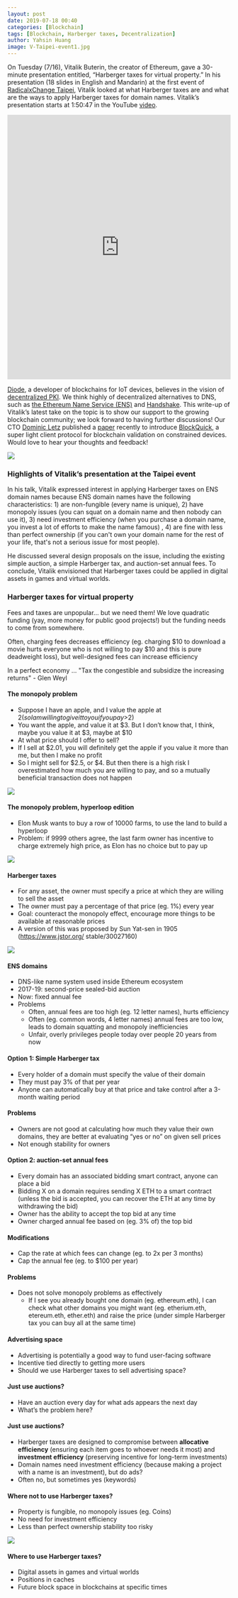 ```yaml
---
layout: post
date: 2019-07-18 00:40
categories: [Blockchain]
tags: [Blockchain, Harberger taxes, Decentralization]
author: Yahsin Huang
image: V-Taipei-event1.jpg
---
```


On Tuesday (7/16), Vitalik Buterin, the creator of Ethereum, gave a 30-minute presentation entitled, “Harberger taxes for virtual property.” In his presentation (18 slides in English and Mandarin) at the first event of [RadicalxChange Taipei](https://twitter.com/rxctaipei), Vitalik looked at what Harberger taxes are and what are the ways to apply Harberger taxes for domain names. Vitalik’s presentation starts at 1:50:47 in the YouTube [video](https://www.youtube.com/watch?v=6S5j35Y9AzQ).

<iframe width="100%" height="596" src="https://www.youtube.com/embed/6S5j35Y9AzQ" frameborder="0" allow="accelerometer; autoplay; encrypted-media; gyroscope; picture-in-picture" allowfullscreen></iframe>

[Diode](https://twitter.com/diode_chain), a developer of blockchains for IoT devices, believes in the vision of [decentralized PKI](https://diode.io/burning-platform-pki/decentralized-pki-in-a-nutshell-19079/). We think highly of decentralized alternatives to DNS, such as [the Ethereum Name Service (ENS)](https://ens.domains) and [Handshake](https://handshake.org). This write-up of Vitalik’s latest take on the topic is to show our support to the growing blockchain community; we look forward to having further discussions! Our CTO [Dominic Letz](https://twitter.com/dominicletz) published a [paper](https://eprint.iacr.org/2019/579.pdf) recently to introduce [BlockQuick](https://diode.io/burning-platform-pki/blockquick-super-light-blockchain-client-for-trustless-time-19144/), a super light client protocol for blockchain validation on constrained devices. Would love to hear your thoughts and feedback!


![](images/blog/V-Taipei-event2.jpg)

### Highlights of Vitalik’s presentation at the Taipei event


In his talk, Vitalik expressed interest in applying Harberger taxes on ENS domain names because ENS domain names have the following characteristics: 1) are non-fungible (every name is unique), 2) have monopoly issues (you can squat on a domain name and then nobody can use it), 3) need investment efficiency (when you purchase a domain name, you invest a lot of efforts to make the name famous) , 4) are fine with less than perfect ownership (if you can't own your domain name for the rest of your life, that's not a serious issue for most people).

He discussed several design proposals on the issue, including the existing simple auction, a simple Harberger tax, and auction-set annual fees. To conclude, Vitalik envisioned that Harberger taxes could be applied in digital assets in games and virtual worlds.



### Harberger taxes for virtual property

Fees and taxes are unpopular... but we need them!
We love quadratic funding (yay, more money for public good projects!) but the funding needs to come from somewhere.

Often, charging fees decreases efficiency (eg. charging $10 to download a movie hurts everyone who is not willing to pay $10 and this is pure deadweight loss), but well-designed fees can increase efficiency

In a perfect economy ...
"Tax the congestible and subsidize the increasing returns" - Glen Weyl


#### The monopoly problem 


- Suppose I have an apple, and I value the apple at $2 (so I am willing to give it to you if you pay >$2)
- You want the apple, and value it at $3. But I don’t know that, I think, maybe you value it at $3, maybe at $10
- At what price should I offer to sell?
- If I sell at $2.01, you will definitely get the apple if you value it more than me, but then I make no profit
- So I might sell for $2.5, or $4. But then there is a high risk I overestimated how much you are willing to pay, and so a mutually beneficial transaction does not happen



![](images/blog/V-Slide1.jpg)

#### The monopoly problem, hyperloop edition
* Elon Musk wants to buy a row of 10000 farms, to use the land to build a hyperloop
* Problem: if 9999 others agree, the last farm owner has incentive to charge extremely high price, as Elon has no choice but to pay up



![](images/blog/V-Slide2.jpg)

#### Harberger taxes
* For any asset, the owner must specify a price at which they are willing to sell the asset
* The owner must pay a percentage of that price (eg. 1%) every year
* Goal: counteract the monopoly effect, encourage more things to be available at reasonable prices
* A version of this was proposed by Sun Yat-sen in 1905 (https://www.jstor.org/ stable/30027160)



![](images/blog/V-Slide3.png)

#### ENS domains

* DNS-like name system used inside Ethereum еcosystem
* 2017-19: second-price sealed-bid auction
* Now: fixed annual fee
* Problems
    * Often, annual fees are too high (eg. 12 letter names), hurts efficiency
    * Often (eg. common words, 4 letter names) annual fees are too low, leads to domain squatting and monopoly inefficiencies
    * Unfair, overly privileges people today over people 20 years from now



#### Option 1: Simple Harberger tax
* Every holder of a domain must specify the value of their domain
* They must pay 3% of that per year
* Anyone can automatically buy at that price and take control after a 3-month waiting period



#### Problems
* Owners are not good at calculating how much they value their own domains, they are better at evaluating “yes or no” on given sell prices
* Not enough stability for owners



#### Option 2: auction-set annual fees
* Every domain has an associated bidding smart contract, anyone can place a bid
* Bidding X on a domain requires sending X ETH to a smart contract (unless the bid is accepted, you can recover the ETH at any time by withdrawing the bid)
* Owner has the ability to accept the top bid at any time
* Owner charged annual fee based on (eg. 3% of) the top bid



#### Modifications
* Cap the rate at which fees can change (eg. to 2x per 3 months)
* Cap the annual fee (eg. to $100 per year)



#### Problems
* Does not solve monopoly problems as effectively
    * If I see you already bought one domain (eg. ethereum.eth), I can check what other domains you might want (eg. etherium.eth, etereum.eth, ether.eth) and raise the price (under simple Harberger tax you can buy all at the same time)



#### Advertising space
* Advertising is potentially a good way to fund user-facing software
* Incentive tied directly to getting more users
* Should we use Harberger taxes to sell advertising space?



#### Just use auctions?
* Have an auction every day for what ads appears the next day
* What’s the problem here?



#### Just use auctions?
* Harberger taxes are designed to compromise between **allocative efficiency** (ensuring each item goes to whoever needs it most) and **investment efficiency** (preserving incentive for long-term investments)
* Domain names need investment efficiency (because making a project with a name is an investment), but do ads?
* Often no, but sometimes yes (keywords)



#### Where not to use Harberger taxes?
* Property is fungible, no monopoly issues (eg. Coins)
* No need for investment efficiency
* Less than perfect ownership stability too risky



![](images/blog/V-Slide4.png)



#### Where to use Harberger taxes?

* Digital assets in games and virtual worlds
* Positions in caches
* Future block space in blockchains at specific times